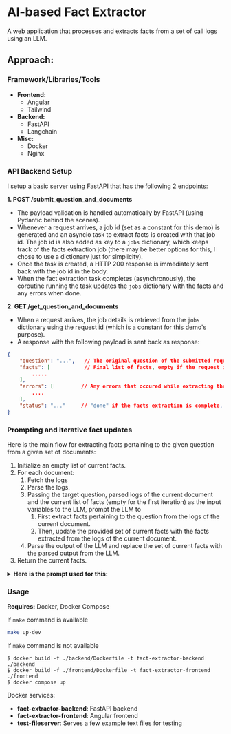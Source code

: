 # AI-based Fact Extractor
A web application that processes and extracts facts from a set of call logs using an LLM.

## Approach:

### Framework/Libraries/Tools

- **Frontend:**
  - Angular
  - Tailwind
- **Backend:**
  - FastAPI
  - Langchain
- **Misc:**
  - Docker
  - Nginx

### API Backend Setup

I setup a basic server using FastAPI that has the following 2 endpoints:

**1. POST /submit_question_and_documents**
- The payload validation is handled automatically by FastAPI (using Pydantic behind the scenes). 
- Whenever a request arrives, a job id (set as a constant for this demo) is generated and an asyncio task to extract facts is created with that job id. The job id is also added as key to a `jobs` dictionary, which keeps track of the facts extraction job (there may be better options for this, I chose to use a dictionary just for simplicity).
- Once the task is created, a HTTP 200 response is immediately sent back with the job id in the body.
- When the fact extraction task completes (asynchronously), the coroutine running the task updates the `jobs` dictionary with the facts and any errors when done.

**2. GET /get_question_and_documents**
- When a request arrives, the job details is retrieved from the `jobs` dictionary using the request id (which is a constant for this demo's purpose).
- A response with the following payload is sent back as response:
```json
{
    "question": "...",   // The original question of the submitted request
    "facts": [           // Final list of facts, empty if the request is still being processed
        .....
    ],
    "errors": [         // Any errors that occured while extracting the facts, empty if the request is still being processed
        ....
    ],
    "status": "..."     // "done" if the facts extraction is complete, "processing" if the request is still being processed
}
``` 

### Prompting and iterative fact updates
Here is the main flow for extracting facts pertaining to the given question from a given set of documents:

1. Initialize an empty list of current facts.
2. For each document:
   1. Fetch the logs
   2. Parse the logs.
   3. Passing the target question, parsed logs of the current document and the current list of facts (empty for the first iteration) as the input variables to the LLM, prompt the LLM to 
      1. First extract facts pertaining to the question from the logs of the current document.
      2. Then, update the provided set of current facts with the facts extracted from the logs of the current document.
   4. Parse the output of the LLM and replace the set of current facts with the parsed output from the LLM.
3. Return the current facts.

<details>
  <summary><strong>Here is the prompt used for this:</strong></summary>
<pre>You are provided with a specific QUESTION, a list of CURRENT FACTS (which may be empty) and a list of NEW LOGS.
Your task is to analyze the NEW LOGS to extract new facts relevant to the QUESTION and update the list of CURRENT FACTS based on this new information. 
Ensure that your extractions are accurate and relevant.<br>

Task Instructions:
\------------------
Step 1. Fact Extraction:
Review each log entry carefully. 
Identify and extract any new and relevant information that directly addresses the question posed. 
Remember that the logs are ordered. So, the logs that come later are more recent.
Focus on extracting clear and concise facts that are pertinent to the question. 
The extracte facts must sound like facts, rather than answer to the question directly.

Step 2. Fact Integration:
Add New Facts: Evaluate the extracted facts and add them to the list of current facts if they provide new insights or additional details not previously covered.
Modify Existing Facts: If any new information contradicts or updates an existing fact, modify the existing entry to reflect the most accurate and up-to-date information.
Confirm Existing Facts: Where new data supports (confirms) existing facts without adding new information, do not change the existing facts.

Step 3. Output:
Your output must STRICTLY be the list of updated facts only, without any prefix or additional context. Each fact must be separated by a newline.

Examples:
\------------------
QUESTION: 
What are the team decisions?

CURRENT FACTS:
The team is going to use Haskell to code the backend.
The team is meeting on Friday to discuss the next week's goals.

LOGS:
Log Entry 1: John: I don't think we should use Haskell for the backend. Since none of us are proficient in it, the learning cost is too steep.
Log Entry 2: Alex: I agree. We should stick to using Python for now.
Log Entry 3: John: Yeah, let's do that. For the frontend, are we all OK with using Angular?
Log Entry 4: Alex: Yes!

UPDATED FACTS:
The team is going to use Python to code the backend.
The team is meeting on Friday to discuss the next week's goals.
The team has decided to use Angular for the frontend.

Based on the aforementioned instructions, perform the task for the following set of QUESTION, CURRENT FACTS and NEW LOGS.

QUESTION:
{question}

CURRENT FACTS:
{current_facts}

NEW LOGS:
{logs}

UPDATED FACTS:
</pre></details>

### Usage

**Requires:** Docker, Docker Compose

If `make` command is available
```bash
make up-dev
```

If `make` command is not available
```
$ docker build -f ./backend/Dockerfile -t fact-extractor-backend ./backend
$ docker build -f ./frontend/Dockerfile -t fact-extractor-frontend ./frontend
$ docker compose up
```

Docker services:
- **fact-extractor-backend**: FastAPI backend
- **fact-extractor-frontend**: Angular frontend
- **test-fileserver**: Serves a few example text files for testing
